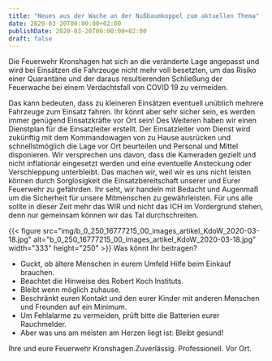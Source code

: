 ```yaml
---
title: "Neues aus der Wache an der Nußbaumkoppel zum aktuellen Thema"
date: 2020-03-20T00:00:00+02:00
publishDate: 2020-03-20T00:00:00+02:00
draft: false
---
```


Die Feuerwehr Kronshagen hat sich an die veränderte Lage angepasst und wird bei Einsätzen die Fahrzeuge nicht mehr voll besetzten, um das Risiko einer Quarantäne und der daraus resultierenden Schließung der Feuerwache bei einem Verdachtsfall von COVID 19 zu vermeiden.

<!--more-->

Das kann bedeuten, dass zu kleineren Einsätzen eventuell unüblich mehrere Fahrzeuge zum Einsatz fahren. Ihr könnt aber sehr sicher sein, es werden immer genügend Einsatzkräfte vor Ort sein! Des Weiteren haben wir einen Dienstplan für die Einsatzleiter erstellt. Der Einsatzleiter vom Dienst wird zukünftig mit dem Kommandowagen von zu Hause ausrücken und schnellstmöglich die Lage vor Ort beurteilen und Personal und Mittel disponieren. Wir versprechen uns davon, dass die Kameraden gezielt und nicht inflationär eingesetzt werden und eine eventuelle Ansteckung oder Verschleppung unterbleibt. Das machen wir, weil wir es uns nicht leisten können durch Sorglosigkeit die Einsatzbereitschaft unserer und Eurer Feuerwehr zu gefährden. Ihr seht, wir handeln mit Bedacht und Augenmaß um die Sicherheit für unsere Mitmenschen zu gewährleisten. Für uns alle sollte in dieser Zeit mehr das WIR und nicht das ICH im Vordergrund stehen, denn nur gemeinsam können wir das Tal durchschreiten.


{{< figure src="img/b_0_250_16777215_00_images_artikel_KdoW_2020-03-18.jpg" alt="b_0_250_16777215_00_images_artikel_KdoW_2020-03-18.jpg" width="333" height="250" >}}
Was könnt Ihr beitragen?

- Guckt, ob ältere Menschen in eurem Umfeld Hilfe beim Einkauf brauchen.
- Beachtet die Hinweise des Robert Koch Instituts.
- Bleibt wenn möglich zuhause.
- Beschränkt euren Kontakt und den eurer Kinder mit anderen Menschen und Freunden auf ein Minimum.
- Um Fehlalarme zu vermeiden, prüft bitte die Batterien eurer Rauchmelder.
- Aber was uns am meisten am Herzen liegt ist: Bleibt gesund!

Ihre und eure Feuerwehr Kronshagen.Zuverlässig. Professionell. Vor Ort.

